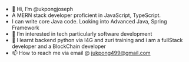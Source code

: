 - 👋 Hi, I’m @ukpongjoseph
- A MERN stack developer proficient in JavaScript, TypeScript.
- I can write core Java code. Looking into Advanced Java, Spring Framework
- 👀 I’m interested in tech particularly software development
- 🌱 I learnt backend python via I4G and zuri training and i am a fullStack developer and a BlockChain developer
- 📫 How to reach me via email @ jukpong499@gmail.com

<!---
ukpongjoseph/ukpongjoseph is a ✨ special ✨ repository because its `README.md` (this file) appears on your GitHub profile.
You can click the Preview link to take a look at your changes.
--->
